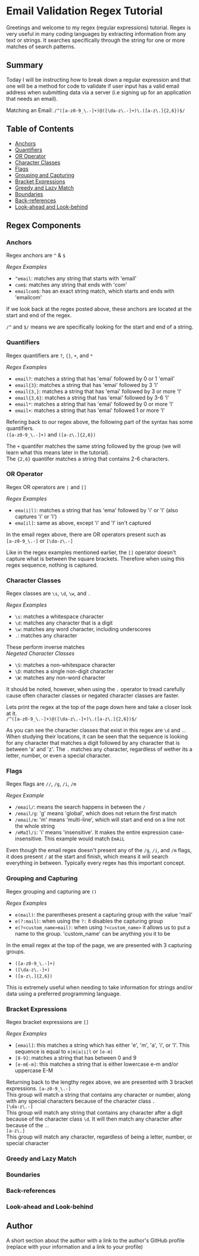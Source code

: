 # Email Validation Regex Tutorial

Greetings and welcome to my regex (regular expressions) tutorial. Regex is very useful in many coding languages by extracting information from any text or strings. It searches specifically through the string for one or more matches of search patterns.

## Summary

Today I will be instructing how to break down a regular expression and that one will be a method for code to validate if user input has a valid email address when submitting data via a server (i.e signing up for an application that needs an email).

Matching an Email: `/^([a-z0-9_\.-]+)@([\da-z\.-]+)\.([a-z\.]{2,6})$/`

## Table of Contents

- [Anchors](#anchors)
- [Quantifiers](#quantifiers)
- [OR Operator](#or-operator)
- [Character Classes](#character-classes)
- [Flags](#flags)
- [Grouping and Capturing](#grouping-and-capturing)
- [Bracket Expressions](#bracket-expressions)
- [Greedy and Lazy Match](#greedy-and-lazy-match)
- [Boundaries](#boundaries)
- [Back-references](#back-references)
- [Look-ahead and Look-behind](#look-ahead-and-look-behind)

## Regex Components

### Anchors

Regex anchors are `^` & `$`

_Regex Examples_
* `^email`: matches any string that starts with 'email'
* `com$`: matches any string that ends with 'com'
* `emailcom$`: has an exact string match, which starts and ends with 'emailcom'

If we look back at the regex posted above, these anchors are located at the start and end of the regex.

`/^` and `$/` means we are specifically looking for the start and end of a string.

### Quantifiers

Regex quantifiers are `?`, `{}`, `+`, and `*`

_Regex Examples_
* `email?`: matches a string that has 'emai' followed by 0 or 1 'email'
* `email{3}`: matches a string that has 'emai' followed by 3 'l'
* `email{3,}`: matches a string that has 'emai' followed by 3 or more 'l'
* `email{3,6}`: matches a string that has 'emai' followed by 3-6 'l'
* `email*`: matches a string that has 'emai' followed by 0 or more 'l'
* `email+`: matches a string that has 'emai' followed 1 or more 'l'

Refering back to our regex above, the following part of the syntax has some quantifiers.<br>
`([a-z0-9_\.-]+)` and `([a-z\.]{2,6})`

The `+` quantifer matches the same string followed by the group (we will learn what this means later in the tutorial).<br>
The `{2,6}` quantifer matches a string that contains 2-6 characters.

### OR Operator

Regex OR operators are `|` and `[]`

_Regex Examples_
* `ema(i|l)`: matches a string that has 'ema' followed by 'i' or 'l' (also captures 'i' or 'l')
* `ema[il]`: same as above, except 'i' and 'l' isn't captured

In the email regex above, there are OR operators present such as<br>
`[a-z0-9_\.-]` or `[\da-z\.-]`

Like in the regex examples mentioned earlier, the `[]` operator doesn't capture what is between the square brackets. Therefore when using this regex sequence, nothing is captured.

### Character Classes

Regex classes are `\s`, `\d`, `\w`, and `.`

_Regex Examples_
* `\s`: matches a whitespace character
* `\d`: matches any character that is a digit
* `\w`: matches any word character, including underscores
* `.`: matches any character

These perform inverse matches<br>
_Negeted Character Classes_
* `\S`: matches a non-whitespace character
* `\D`: matches a single non-digit character
* `\W`: matches any non-word character

It should be noted, however, when using the `.` operator to tread carefully cause often character classes or negated character classes are faster.

Lets print the regex at the top of the page down here and take a closer look at it.<br>
`/^([a-z0-9_\.-]+)@([\da-z\.-]+)\.([a-z\.]{2,6})$/`

As you can see the character classes that exist in this regex are `\d` and `.`. When studying their locations, it can be seen that the sequence is looking for any character that matches a digit followed by any character that is between 'a' and 'z'. The `.` matches any character, regardless of wether its a letter, number, or even a special character.

### Flags

Regex flags are `//`, `/g`, `/i`, `/m`

_Regex Example_
* `/email/`: means the search happens in between the `/`
* `/email/g`: 'g' means 'global', which does not return the first match
* `/email/m`: 'm' means 'multi-line', which will start and end on a line not the whole string
* `/eMaIl/i`: 'i' means 'insensitive'. It makes the entire expression case-insensitive. This example would match `EmAiL`

Even though the email regex doesn't present any of the `/g`, `/i`, and `/m` flags, it does present `/` at the start and finish, which means it will search everything in between. Typically every regex has this important concept.

### Grouping and Capturing

Regex grouping and capturing are `()`

_Regex Examples_
* `e(mail)`: the parentheses present a capturing group with the value 'mail'
* `e(?:mail)`: when using the `?:` it disables the capturing group
* `e(?<custom_name>mail)`: when using `?<custom_name>` it allows us to put a name to the group. 'custom_name' can be anything you it to be

In the email regex at the top of the page, we are presented with 3 capturing groups.
* `([a-z0-9_\.-]+)`
* `([\da-z\.-]+)`
* `([a-z\.]{2,6})`

This is extremely useful when needing to take information for strings and/or data using a preferred programming language.

### Bracket Expressions

Regex bracket expressions are `[]`

_Regex Examples_
* `[email]`: this matches a string which has either 'e', 'm', 'a', 'i', or 'l'. This sequence is equal to `e|m|a|i|l` or `[e-m]`
* `[0-9]`: matches a string that has between 0 and 9
* `[e-mE-m]`: this matches a string that is either lowercase e-m and/or uppercase E-M

Returning back to the lengthy regex above, we are presented with 3 bracket expressions.
`[a-z0-9_\.-]`<br>
This group will match a string that contains any character or number, along with any special characters because of the character class `.`<br>
`[\da-z\.-]`<br>
This group will match any string that contains any character after a digit because of the character class `\d`. It will then match any character after because of the `.`.<br>
`[a-z\.]`<br>
This group will match any character, regardless of being a letter, number, or special character

### Greedy and Lazy Match

### Boundaries

### Back-references

### Look-ahead and Look-behind

## Author

A short section about the author with a link to the author's GitHub profile (replace with your information and a link to your profile)
